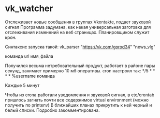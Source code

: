 # vk_watcher
Отслеживает новые сообщения в группах Vkontakte, подает звуковой сигнал
Программа задумана, как некая универсальная заготовка для отслеживания изменений на веб страницах.
Планировщиком служит крон.


Синтаксис запуска такой: vk_parser "https://vk.com/gorod34" "news_vlg"

команда url имя_файла


Получился весьма нетребовательный продукт, работает в районе пары секунд, занимает примерно 10 мб оперативы. 
cron настроил так: 
*/5 * * * * %username команда

Каждые 5 минут

Чтобы из crona работали уведомления и звуковой сигнал, в etc/crontab пришлось загнать почти все содержимое virtual environment (можно получить по printenv)
В ближайших планах прикрутить к ней черный и белый списки. Подробно закомментирована.
